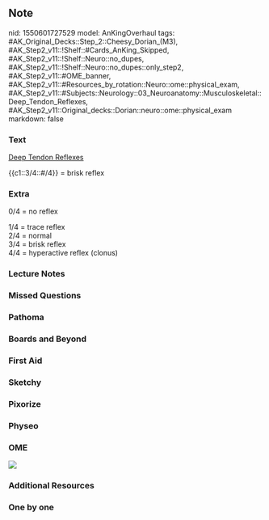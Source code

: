 ## Note
nid: 1550601727529
model: AnKingOverhaul
tags: #AK_Original_Decks::Step_2::Cheesy_Dorian_(M3), #AK_Step2_v11::!Shelf::#Cards_AnKing_Skipped, #AK_Step2_v11::!Shelf::Neuro::no_dupes, #AK_Step2_v11::!Shelf::Neuro::no_dupes::only_step2, #AK_Step2_v11::#OME_banner, #AK_Step2_v11::#Resources_by_rotation::Neuro::ome::physical_exam, #AK_Step2_v11::#Subjects::Neurology::03_Neuroanatomy::Musculoskeletal::Deep_Tendon_Reflexes, #AK_Step2_v11::Original_decks::Dorian::neuro::ome::physical_exam
markdown: false

### Text
<u style="">Deep Tendon Reflexes</u>
<div>
  {{c1::3/4::#/4}} = brisk reflex
</div>

### Extra
0/4 = no reflex
<div>
  1/4 = trace reflex
</div>
<div>
  2/4 = normal
</div>
<div>
  3/4 = brisk reflex
</div>
<div>
  4/4 = hyperactive reflex (clonus)
</div>

### Lecture Notes


### Missed Questions


### Pathoma


### Boards and Beyond


### First Aid


### Sketchy


### Pixorize


### Physeo


### OME
<div class="ome-widget">
  <a href="https://onlinemeded.org?ref=anki"><img src=
  "_OME_AnkiFlashcards_General_4.png"></a>
</div>

### Additional Resources


### One by one

